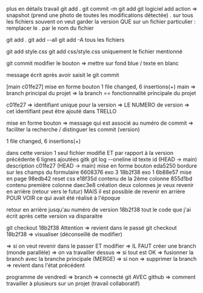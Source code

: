 plus en détails
travail
git add .
git commit -m
git add
git logiciel
add action => snapshot (prend une photo de toutes les modifications détectée)
. sur tous les fichiers
souvent on veut garder la version QUE sur un fichier particulier : remplacer le . par le nom du fichier

git add .
git add --all
git add -A
tous les fichiers

git add style.css
git add css/style.css
uniquement le fichier mentionné

git commit
modifier le bouton => mettre sur fond blue / texte en blanc

message écrit après avoir saisit le git commit

[main c01fe27] mise en forme bouton
 1 file changed, 6 insertions(+)
main => branch principal du projet => la branch == fonctionnalité principale du projet

c01fe27 => identifiant unique pour la version => LE NUMERO de version => cet identifiant peut être ajouté dans TRELLO

mise en forme bouton => message qui est associé au numéro de commit => faciliter la recherche / distinguer les commit (version)

1 file changed, 6 insertions(+)

dans cette version 1 seul fichier modifié ET
par rapport à la version précédente 6 lignes ajoutées
gitk
git log --oneline
id      texte 
id      (HEAD -> main) description 
c01fe27 (HEAD -> main) mise en forme bouton
eda5250 bordure sur les champs du formulaire
6608376 exo 3
18b2f38 exo 1
6b88e57 mise en page
98edb42 reset css
e18f35d contenu de la 2ème colonne
855d1bd contenu première colonne
daec3e8 création deux colonnes
je veux revenir en arrière (retour vers le futur)
MAIS il est possible de revenir en arrière POUR VOIR ce qui avait été réalisé à l'époque

retour en arrière jusqu'au numéro de version 18b2f38 tout le code que j'ai écrit après cette version va disparaitre

git checkout 18b2f38
Attention
=> revient dans le passé git checkout 18b2f38 => visualiser (déconseillé de modifier)

=> si on veut revenir dans le passer ET modifier => IL FAUT créer une branch (monde parallèle) => on va travailler dessus => si tout est OK => fusionner la branch avec la branche principale (MERGE) => si non => supprimer la branch => revient dans l'état précédent

programme de vendredi
=> branch => connecté git AVEC github => comment travailler à plusieurs sur un projet (travail collaboratif)